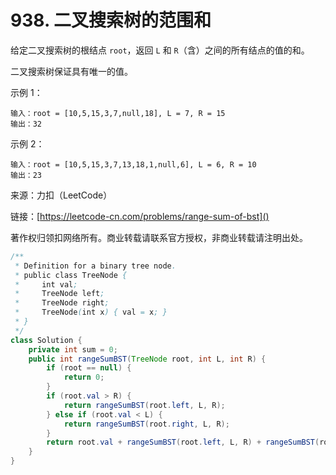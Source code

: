 # 938. 二叉搜索树的范围和
给定二叉搜索树的根结点 `root`，返回 `L` 和 `R`（含）之间的所有结点的值的和。

二叉搜索树保证具有唯一的值。

示例 1：

```
输入：root = [10,5,15,3,7,null,18], L = 7, R = 15
输出：32
```
示例 2：

```
输入：root = [10,5,15,3,7,13,18,1,null,6], L = 6, R = 10
输出：23
```

来源：力扣（LeetCode）

链接：[https://leetcode-cn.com/problems/range-sum-of-bst]()

著作权归领扣网络所有。商业转载请联系官方授权，非商业转载请注明出处。

```java
/**
 * Definition for a binary tree node.
 * public class TreeNode {
 *     int val;
 *     TreeNode left;
 *     TreeNode right;
 *     TreeNode(int x) { val = x; }
 * }
 */
class Solution {
    private int sum = 0;
    public int rangeSumBST(TreeNode root, int L, int R) {
        if (root == null) {
            return 0;
        }
        if (root.val > R) {
            return rangeSumBST(root.left, L, R);
        } else if (root.val < L) {
            return rangeSumBST(root.right, L, R);
        }
        return root.val + rangeSumBST(root.left, L, R) + rangeSumBST(root.right, L, R);
    }
}
```